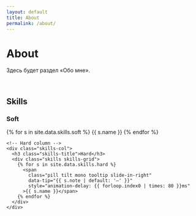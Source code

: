 ```yaml
---
layout: default
title: About
permalink: /about/
---
```


<h1>About</h1>
<p>Здесь будет раздел «Обо мне».</p>
<br>

<!-- ===== Skills Section ===== -->
<section class="skills-section">
  <h2 class="skills-heading">Skills</h2>

  <div class="skills-columns">
    <!-- Soft column -->
    <div class="skills-col">
      <h3 class="skills-title">Soft</h3>
      <div class="skills skills-grid">
        {% for s in site.data.skills.soft %}
          <span
            class="pill tilt mono tooltip slide-in-left"
            data-tip="{{ s.note | default: '—' }}"
            style="animation-delay: {{ forloop.index0 | times: 80 }}ms"
          >{{ s.name }}</span>
        {% endfor %}
      </div>
    </div>

    <!-- Hard column -->
    <div class="skills-col">
      <h3 class="skills-title">Hard</h3>
      <div class="skills skills-grid">
        {% for s in site.data.skills.hard %}
          <span
            class="pill tilt mono tooltip slide-in-right"
            data-tip="{{ s.note | default: '—' }}"
            style="animation-delay: {{ forloop.index0 | times: 80 }}ms"
          >{{ s.name }}</span>
        {% endfor %}
      </div>
    </div>
  </div>
</section>
